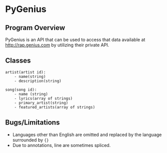 PyGenius
==========

Program Overview
----------
PyGenius is an API that can be used to access that data available at
http://rap.genius.com by utilizing their private API.

Classes
---------
```
artist(artist id):
    - name(string)
    - description(string)

song(song id):
    - name (string)
    - lyrics(array of strings)
    - primary_artist(string)
    - featured_artists(array of strings)
```

Bugs/Limitations
---------
* Languages other than English are omitted and replaced by the
  language surrounded by ```{}```
* Due to annotations, line  are sometimes spliced.

